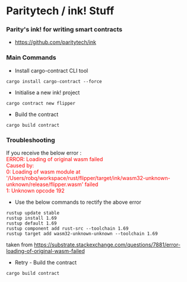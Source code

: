 # Paritytech / ink! Stuff

### Parity's ink! for writing smart contracts

- https://github.com/paritytech/ink


### Main Commands</br>

- Install cargo-contract CLI tool 
```
cargo install cargo-contract --force
```
- Initialise a new ink! project
```
cargo contract new flipper
```
- Build the contract
```
cargo build contract
```

### Troubleshooting<br/>

If you receive the below error :<br/>
<span style="color:red;">
ERROR: Loading of original wasm failed</br>
Caused by:</br>
    0: Loading of wasm module at '/Users/robq/workspace/rust/flipper/target/ink/wasm32-unknown-unknown/release/flipper.wasm' failed</br>
    1: Unknown opcode 192
</span>

- Use the below commands to rectify the above error
```
rustup update stable
rustup install 1.69
rustup default 1.69
rustup component add rust-src --toolchain 1.69
rustup target add wasm32-unknown-unknown --toolchain 1.69
```

taken from https://substrate.stackexchange.com/questions/7881/error-loading-of-original-wasm-failed<br/>

- Retry - Build the contract
```
cargo build contract
```